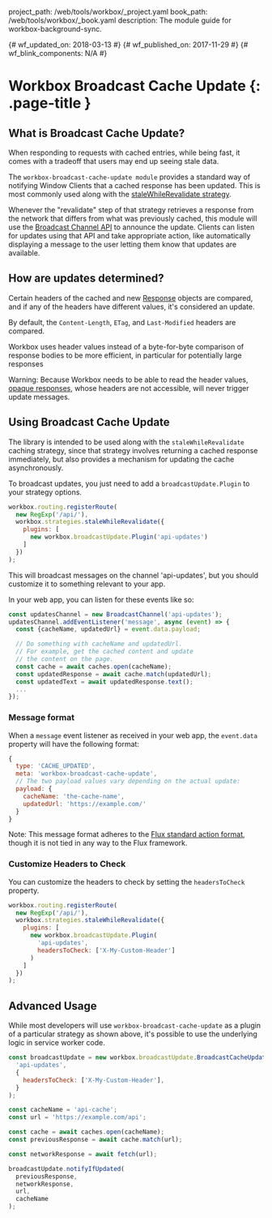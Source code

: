 project_path: /web/tools/workbox/_project.yaml book_path: /web/tools/workbox/_book.yaml description: The module guide for workbox-background-sync.

{# wf_updated_on: 2018-03-13 #} {# wf_published_on: 2017-11-29 #} {# wf_blink_components: N/A #}

# Workbox Broadcast Cache Update {: .page-title }

## What is Broadcast Cache Update?

When responding to requests with cached entries, while being fast, it comes with a tradeoff that users may end up seeing stale data.

The `workbox-broadcast-cache-update module` provides a standard way of notifying Window Clients that a cached response has been updated. This is most commonly used along with the [staleWhileRevalidate strategy](./workbox-strategies#stale-while-revalidate).

Whenever the "revalidate" step of that strategy retrieves a response from the network that differs from what was previously cached, this module will use the [Broadcast Channel API](/web/updates/2016/09/broadcastchannel) to announce the update. Clients can listen for updates using that API and take appropriate action, like automatically displaying a message to the user letting them know that updates are available.

## How are updates determined?

Certain headers of the cached and new [Response](https://developer.mozilla.org/en-US/docs/Web/API/Response) objects are compared, and if any of the headers have different values, it's considered an update.

By default, the `Content-Length`, `ETag`, and `Last-Modified` headers are compared.

Workbox uses header values instead of a byte-for-byte comparison of response bodies to be more efficient, in particular for potentially large responses

Warning: Because Workbox needs to be able to read the header values, [opaque responses](https://stackoverflow.com/questions/39109789/what-limitations-apply-to-opaque-responses), whose headers are not accessible, will never trigger update messages.

## Using Broadcast Cache Update

The library is intended to be used along with the `staleWhileRevalidate` caching strategy, since that strategy involves returning a cached response immediately, but also provides a mechanism for updating the cache asynchronously.

To broadcast updates, you just need to add a `broadcastUpdate.Plugin` to your strategy options.

```js
workbox.routing.registerRoute(
  new RegExp('/api/'),
  workbox.strategies.staleWhileRevalidate({
    plugins: [
      new workbox.broadcastUpdate.Plugin('api-updates')
    ]
  })
);
```

This will broadcast messages on the channel 'api-updates', but you should customize it to something relevant to your app.

In your web app, you can listen for these events like so:

```js
const updatesChannel = new BroadcastChannel('api-updates');
updatesChannel.addEventListener('message', async (event) => {
  const {cacheName, updatedUrl} = event.data.payload;

  // Do something with cacheName and updatedUrl.
  // For example, get the cached content and update
  // the content on the page.
  const cache = await caches.open(cacheName);
  const updatedResponse = await cache.match(updatedUrl);
  const updatedText = await updatedResponse.text();
  ...
});
```

### Message format

When a `message` event listener as received in your web app, the `event.data` property will have the following format:

```js
{
  type: 'CACHE_UPDATED',
  meta: 'workbox-broadcast-cache-update',
  // The two payload values vary depending on the actual update:
  payload: {
    cacheName: 'the-cache-name',
    updatedUrl: 'https://example.com/'
  }
}
```

Note: This message format adheres to the [Flux standard action format](https://github.com/acdlite/flux-standard-action#introduction), though it is not tied in any way to the Flux framework.

### Customize Headers to Check

You can customize the headers to check by setting the `headersToCheck` property.

```js
workbox.routing.registerRoute(
  new RegExp('/api/'),
  workbox.strategies.staleWhileRevalidate({
    plugins: [
      new workbox.broadcastUpdate.Plugin(
        'api-updates',
        headersToCheck: ['X-My-Custom-Header']
      )
    ]
  })
);
```

## Advanced Usage

While most developers will use `workbox-broadcast-cache-update` as a plugin of a particular strategy as shown above, it's possible to use the underlying logic in service worker code.

```js
const broadcastUpdate = new workbox.broadcastUpdate.BroadcastCacheUpdate(
  'api-updates',
  {
    headersToCheck: ['X-My-Custom-Header'],
  }
);

const cacheName = 'api-cache';
const url = 'https://example.com/api';

const cache = await caches.open(cacheName);
const previousResponse = await cache.match(url);

const networkResponse = await fetch(url);

broadcastUpdate.notifyIfUpdated(
  previousResponse,
  networkResponse,
  url,
  cacheName
);
```